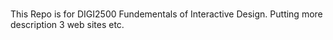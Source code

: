 # 
This Repo is for DIGI2500 Fundementals of Interactive Design.
Putting more description
3 web sites 
etc.
